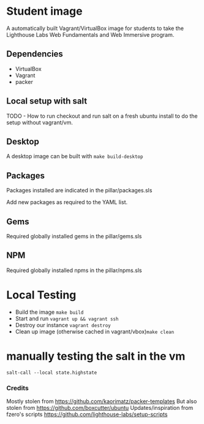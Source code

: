 # Student image

A automatically built Vagrant/VirtualBox image for students to take the Lighthouse Labs
Web Fundamentals and Web Immersive program.

## Dependencies

- VirtualBox
- Vagrant
- packer

## Local setup with salt

TODO - How to run checkout and run salt on a fresh ubuntu install to do the setup without vagrant/vm.

## Desktop

A desktop image can be built with `make build-desktop`

## Packages

Packages installed are indicated in the pillar/packages.sls

Add new packages as required to the YAML list.

## Gems

Required globally installed gems in the pillar/gems.sls

## NPM

Required globally installed npms in the pillar/npms.sls

# Local Testing

- Build the image `make build`
- Start and run `vagrant up && vagrant ssh`
- Destroy our instance `vagrant destroy`
- Clean up image (otherwise cached in vagrant/vbox)`make clean`

# manually testing the salt in the vm

`salt-call --local state.highstate`


### Credits

Mostly stolen from https://github.com/kaorimatz/packer-templates
But also stolen from https://github.com/boxcutter/ubuntu
Updates/inspiration from fzero's scripts https://github.com/lighthouse-labs/setup-scripts
